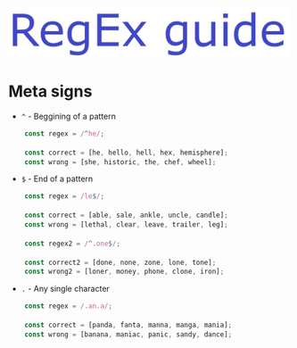 ![RegEx](img/regex.png)

# Meta signs

* `^` - Beggining of a pattern

```javascript
    const regex = /^he/;

    const correct = [he, hello, hell, hex, hemisphere];
    const wrong = [she, historic, the, chef, wheel];
```

* `$` - End of a pattern

```javascript
    const regex = /le$/;

    const correct = [able, sale, ankle, uncle, candle];
    const wrong = [lethal, clear, leave, trailer, leg];

    const regex2 = /^.one$/;

    const correct2 = [done, none, zone, lone, tone];
    const wrong2 = [loner, money, phone, clone, iron];
```

* `.` - Any single character

```javascript
    const regex = /.an.a/;

    const correct = [panda, fanta, manna, manga, mania];
    const wrong = [banana, maniac, panic, sandy, dance];
```
